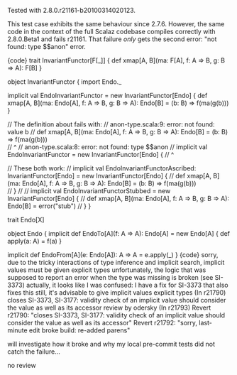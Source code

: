 Tested with 2.8.0.r21161-b20100314020123.

This test case exhibits the same behaviour since 2.7.6. However, the same code in the context of the full Scalaz codebase compiles correctly with 2.8.0.Beta1 and fails r21161. That failure _only_ gets the second error: "not found: type $$anon" error.  

{code}
trait InvariantFunctor[F[_]] {
  def xmap[A, B](ma: F[A], f: A => B, g: B => A): F[B]
}
 
object InvariantFunctor {
  import Endo._
  
  implicit val EndoInvariantFunctor = new InvariantFunctor[Endo] {
    def xmap[A, B](ma: Endo[A], f: A => B, g: B => A): Endo[B] = (b: B) => f(ma(g(b)))    
  }
  
  // The definition about fails with:
  // anon-type.scala:9: error: not found: value b
  //       def xmap[A, B](ma: Endo[A], f: A => B, g: B => A): Endo[B] = (b: B) => f(ma(g(b)))    
  //                                                                                     ^
  //   anon-type.scala:8: error: not found: type $$anon
  //     implicit val EndoInvariantFunctor = new InvariantFunctor[Endo] {
  //                                         ^


  // These both work:
  // implicit val EndoInvariantFunctorAscribed: InvariantFunctor[Endo] = new InvariantFunctor[Endo] {
  //   def xmap[A, B](ma: Endo[A], f: A => B, g: B => A): Endo[B] = (b: B) => f(ma(g(b)))    
  // }
  // 
  // implicit val EndoInvariantFunctorStubbed = new InvariantFunctor[Endo] {
  //   def xmap[A, B](ma: Endo[A], f: A => B, g: B => A): Endo[B] = error("stub")
  // }
}

trait Endo[X]

object Endo {
  implicit def EndoTo[A](f: A => A): Endo[A] = new Endo[A] {
    def apply(a: A) = f(a)
  }

  implicit def EndoFrom[A](e: Endo[A]): A => A = e.apply(_)
}
{code}
sorry, due to the tricky interactions of type inference and implicit search, implicit values must be given explicit types
unfortunately, the logic that was supposed to report an error when the type was missing is broken (see SI-3373)
actually, it looks like I was confused: I have a fix for SI-3373 that also fixes this
still, it's advisable to give implicit values explicit types
(In r21790) closes SI-3373, SI-3177: validity check of an implicit value should consider the value as well as its accessor
review by odersky
(In r21793) Revert r21790: "closes SI-3373, SI-3177: validity check of an implicit value should consider the value as well as its accessor"
Revert r21792: "sorry, last-minute edit broke build: re-added parens"

will investigate how it broke and why my local pre-commit tests did not catch the failure...

no review
